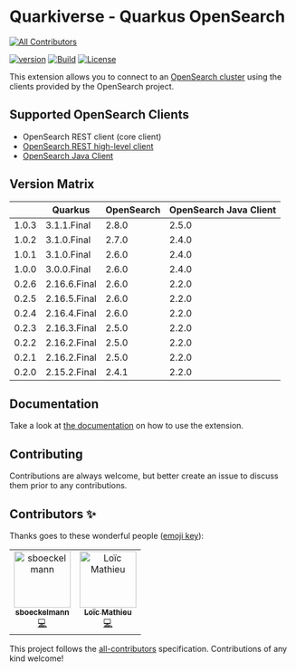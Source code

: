 # Quarkiverse - Quarkus OpenSearch
<!-- ALL-CONTRIBUTORS-BADGE:START - Do not remove or modify this section -->
[![All Contributors](https://img.shields.io/badge/all_contributors-1-orange.svg?style=flat-square)](#contributors-)
<!-- ALL-CONTRIBUTORS-BADGE:END -->
[![version](https://img.shields.io/maven-central/v/io.quarkiverse.opensearch/quarkus-opensearch-parent)](https://repo1.maven.org/maven2/io/quarkiverse/opensearch/)
[![Build](https://github.com/quarkiverse/quarkus-opensearch/workflows/Build/badge.svg)](https://github.com/quarkiverse/quarkus-opensearch/actions?query=workflow%3ABuild)
[![License](https://img.shields.io/badge/License-Apache%202.0-blue.svg)](https://opensource.org/licenses/Apache-2.0)

This extension allows you to connect to an [OpenSearch cluster](https://opensearch.org/) using the clients provided by the OpenSearch project.

## Supported OpenSearch Clients 
- OpenSearch REST client (core client)
- [OpenSearch REST high-level client](https://opensearch.org/docs/latest/clients/java-rest-high-level/)
- [OpenSearch Java Client](https://opensearch.org/docs/latest/clients/java/)

## Version Matrix 
|       | Quarkus      | OpenSearch |OpenSearch Java Client |
|-------|--------------|------------|-----------------------|
| 1.0.3 | 3.1.1.Final  | 2.8.0      |2.5.0                  |
| 1.0.2 | 3.1.0.Final  | 2.7.0      |2.4.0                  |
| 1.0.1 | 3.1.0.Final  | 2.6.0      |2.4.0                  |
| 1.0.0 | 3.0.0.Final  | 2.6.0      |2.4.0                  |
| 0.2.6 | 2.16.6.Final | 2.6.0      |2.2.0                  |
| 0.2.5 | 2.16.5.Final | 2.6.0      |2.2.0                  |
| 0.2.4 | 2.16.4.Final | 2.6.0      |2.2.0                  |
| 0.2.3 | 2.16.3.Final | 2.5.0      |2.2.0                  |
| 0.2.2 | 2.16.2.Final | 2.5.0      |2.2.0                  |
| 0.2.1 | 2.16.2.Final | 2.5.0      |2.2.0                  |
| 0.2.0 | 2.15.2.Final | 2.4.1      |2.2.0                  |

## Documentation

Take a look at [the documentation](https://github.com/quarkiverse/quarkus-opensearch/blob/main/docs/modules/ROOT/pages/index.adoc) on how
to use the extension.

## Contributing

Contributions are always welcome, but better create an issue to discuss them prior to any contributions.

## Contributors ✨

Thanks goes to these wonderful people ([emoji key](https://allcontributors.org/docs/en/emoji-key)):
<!-- ALL-CONTRIBUTORS-LIST:START - Do not remove or modify this section -->
<!-- prettier-ignore-start -->
<!-- markdownlint-disable -->
<table>
  <tbody>
    <tr>
      <td align="center"><a href="https://github.com/sboeckelmann"><img src="https://avatars.githubusercontent.com/u/20949582?v=4?s=100" width="100px;" alt="sboeckelmann"/><br /><sub><b>sboeckelmann</b></sub></a><br /><a href="https://github.com/quarkiverse/quarkus-opensearch/commits?author=sboeckelmann" title="Code">💻</a></td>
      <td align="center"><a href="https://www.loicmathieu.fr"><img src="https://avatars.githubusercontent.com/u/1819009?v=4?s=100" width="100px;" alt="Loïc Mathieu"/><br /><sub><b>Loïc Mathieu</b></sub></a><br /><a href="https://github.com/quarkiverse/quarkus-opensearch/commits?author=loicmathieu" title="Code">💻</a></td>
    </tr>
  </tbody>
</table>

<!-- markdownlint-restore -->
<!-- prettier-ignore-end -->

<!-- ALL-CONTRIBUTORS-LIST:END -->

This project follows the [all-contributors](https://github.com/all-contributors/all-contributors) specification. Contributions of any kind welcome!
